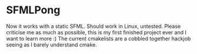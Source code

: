 SFMLPong
========

Now it works with a static SFML. Should work in Linux, untested.
Please criticise me as much as possible, this is my first finished project ever and I want to learn more :)
The current cmakelists are a cobbled together hackjob seeing as I barely understand cmake.
